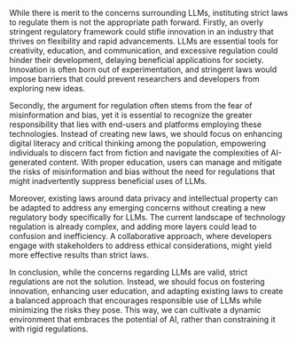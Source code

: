 While there is merit to the concerns surrounding LLMs, instituting strict laws to regulate them is not the appropriate path forward. Firstly, an overly stringent regulatory framework could stifle innovation in an industry that thrives on flexibility and rapid advancements. LLMs are essential tools for creativity, education, and communication, and excessive regulation could hinder their development, delaying beneficial applications for society. Innovation is often born out of experimentation, and stringent laws would impose barriers that could prevent researchers and developers from exploring new ideas.

Secondly, the argument for regulation often stems from the fear of misinformation and bias, yet it is essential to recognize the greater responsibility that lies with end-users and platforms employing these technologies. Instead of creating new laws, we should focus on enhancing digital literacy and critical thinking among the population, empowering individuals to discern fact from fiction and navigate the complexities of AI-generated content. With proper education, users can manage and mitigate the risks of misinformation and bias without the need for regulations that might inadvertently suppress beneficial uses of LLMs.

Moreover, existing laws around data privacy and intellectual property can be adapted to address any emerging concerns without creating a new regulatory body specifically for LLMs. The current landscape of technology regulation is already complex, and adding more layers could lead to confusion and inefficiency. A collaborative approach, where developers engage with stakeholders to address ethical considerations, might yield more effective results than strict laws.

In conclusion, while the concerns regarding LLMs are valid, strict regulations are not the solution. Instead, we should focus on fostering innovation, enhancing user education, and adapting existing laws to create a balanced approach that encourages responsible use of LLMs while minimizing the risks they pose. This way, we can cultivate a dynamic environment that embraces the potential of AI, rather than constraining it with rigid regulations.